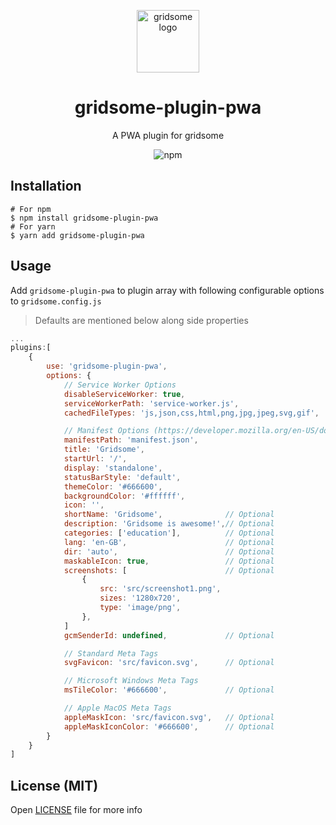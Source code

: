 <p align="center">
    <a href="https://www.npmjs.com/package/gridsome-plugin-pwa">
      <img src="https://gridsome.org/logos/logo-circle-light.svg" alt="gridsome logo" width="100px"/>
    </a>
    <h1 align="center">gridsome-plugin-pwa</h1>
    <p align="center"> A PWA plugin for gridsome </p>
    <p align="center"><img alt="npm" src="https://img.shields.io/npm/dt/gridsome-plugin-pwa"></p>
</p>


## Installation
```
# For npm
$ npm install gridsome-plugin-pwa
# For yarn
$ yarn add gridsome-plugin-pwa
```

## Usage
Add `gridsome-plugin-pwa` to plugin array with following configurable options to `gridsome.config.js`

> Defaults are mentioned below along side properties

```js
...
plugins:[
    {
        use: 'gridsome-plugin-pwa',
        options: {
            // Service Worker Options
            disableServiceWorker: true,
            serviceWorkerPath: 'service-worker.js',
            cachedFileTypes: 'js,json,css,html,png,jpg,jpeg,svg,gif',

            // Manifest Options (https://developer.mozilla.org/en-US/docs/Web/Manifest)
            manifestPath: 'manifest.json',
            title: 'Gridsome',
            startUrl: '/',
            display: 'standalone',
            statusBarStyle: 'default',
            themeColor: '#666600',
            backgroundColor: '#ffffff',
            icon: '',
            shortName: 'Gridsome',              // Optional
            description: 'Gridsome is awesome!',// Optional
            categories: ['education'],          // Optional
            lang: 'en-GB',                      // Optional
            dir: 'auto',                        // Optional
            maskableIcon: true,                 // Optional
            screenshots: [                      // Optional
                {
                    src: 'src/screenshot1.png',
                    sizes: '1280x720',
                    type: 'image/png',
                },
            ]
            gcmSenderId: undefined,             // Optional

            // Standard Meta Tags
            svgFavicon: 'src/favicon.svg',      // Optional

            // Microsoft Windows Meta Tags
            msTileColor: '#666600',             // Optional

            // Apple MacOS Meta Tags
            appleMaskIcon: 'src/favicon.svg',   // Optional
            appleMaskIconColor: '#666600',      // Optional
        }
    }
]
```

## License (MIT)
Open [LICENSE](./LICENSE) file for more info 
